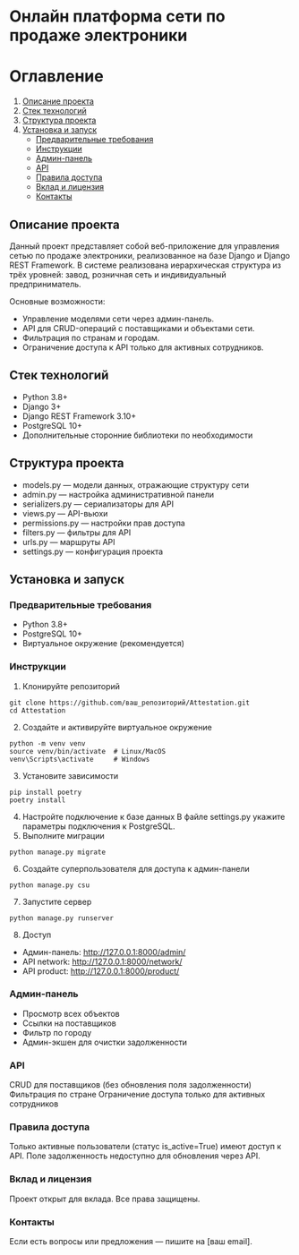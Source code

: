# Онлайн платформа сети по продаже электроники

# Оглавление

1. [Описание проекта](#Описание-проекта)
2. [Стек технологий](#Стек_технологий)
3. [Структура проекта](#Структура_проекта)
4. [Установка и запуск](#Установка_и_запуск)
   - [Предварительные требования](#Предварительные_требования)
   - [Инструкции](#Инструкции)
   - [Админ-панель](#Админ-панель)
   - [API](#API)
   - [Правила доступа](#Правила_доступа)
   - [Вклад и лицензия](#Вклад_и_лицензия)
   - [Контакты](#Контакты)


## Описание проекта

Данный проект представляет собой веб-приложение для управления сетью по продаже электроники, реализованное на базе
Django и Django REST Framework. В системе реализована иерархическая структура из трёх уровней: завод, розничная сеть
и индивидуальный предприниматель.

Основные возможности:

- Управление моделями сети через админ-панель.
- API для CRUD-операций с поставщиками и объектами сети.
- Фильтрация по странам и городам.
- Ограничение доступа к API только для активных сотрудников.

## Стек технологий

- Python 3.8+
- Django 3+
- Django REST Framework 3.10+
- PostgreSQL 10+
- Дополнительные сторонние библиотеки по необходимости

## Структура проекта

- models.py — модели данных, отражающие структуру сети
- admin.py — настройка административной панели
- serializers.py — сериализаторы для API
- views.py — API-вьюхи
- permissions.py — настройки прав доступа
- filters.py — фильтры для API
- urls.py — маршруты API
- settings.py — конфигурация проекта

## Установка и запуск

### Предварительные требования

- Python 3.8+
- PostgreSQL 10+
- Виртуальное окружение (рекомендуется)

### Инструкции

1. Клонируйте репозиторий

```
git clone https://github.com/ваш_репозиторий/Attestation.git
cd Attestation
```

2. Создайте и активируйте виртуальное окружение

```
python -m venv venv
source venv/bin/activate  # Linux/MacOS
venv\Scripts\activate     # Windows
```

3. Установите зависимости

```
pip install poetry
poetry install
```

4. Настройте подключение к базе данных
   В файле settings.py укажите параметры подключения к PostgreSQL.
5. Выполните миграции

```
python manage.py migrate
```

6. Создайте суперпользователя для доступа к админ-панели

```
python manage.py csu
```

7. Запустите сервер

```
python manage.py runserver
```

8. Доступ

- Админ-панель: http://127.0.0.1:8000/admin/
- API network: http://127.0.0.1:8000/network/
- API product: http://127.0.0.1:8000/product/

### Админ-панель

- Просмотр всех объектов
- Ссылки на поставщиков
- Фильтр по городу
- Админ-экшен для очистки задолженности

### API

CRUD для поставщиков (без обновления поля задолженности)
Фильтрация по стране
Ограничение доступа только для активных сотрудников

### Правила доступа

Только активные пользователи (статус is_active=True) имеют доступ к API.
Поле задолженность недоступно для обновления через API.

### Вклад и лицензия

Проект открыт для вклада. Все права защищены.

### Контакты

Если есть вопросы или предложения — пишите на [ваш email].
